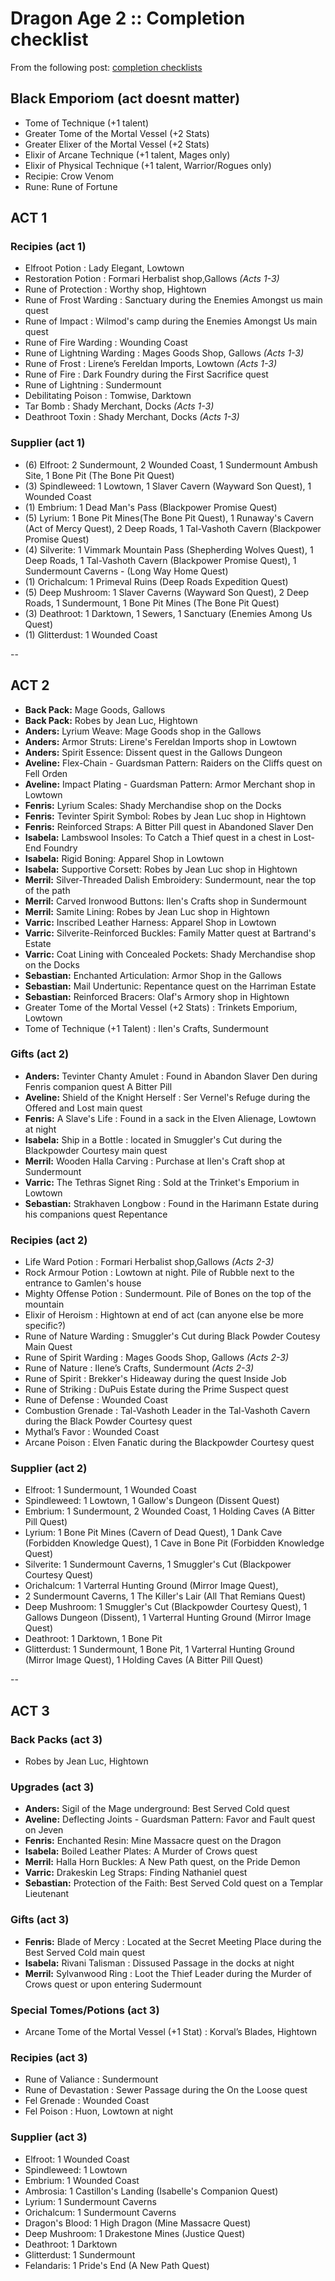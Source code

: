 # Dragon Age 2 :: Completion checklist

From the following post: [completion checklists](https://gamefaqs.gamespot.com/boards/988967-dragon-age-ii/58427554)

## Black Emporiom (act doesnt matter)

- Tome of Technique (+1 talent)
- Greater Tome of the Mortal Vessel (+2 Stats)
- Greater Elixer of the Mortal Vessel (+2 Stats)
- Elixir of Arcane Technique (+1 talent, Mages only)
- Elixir of Physical Technique (+1 talent, Warrior/Rogues only)
- Recipie: Crow Venom
- Rune: Rune of Fortune

## ACT 1

### Recipies (act 1)

- Elfroot Potion : Lady Elegant, Lowtown
- Restoration Potion : Formari Herbalist shop,Gallows _(Acts 1-3)_
- Rune of Protection : Worthy shop, Hightown
- Rune of Frost Warding : Sanctuary during the Enemies Amongst us main quest
- Rune of Impact : Wilmod's camp during the Enemies Amongst Us main quest
- Rune of Fire Warding : Wounding Coast
- Rune of Lightning Warding : Mages Goods Shop, Gallows _(Acts 1-3)_
- Rune of Frost : Lirene’s Fereldan Imports, Lowtown _(Acts 1-3)_
- Rune of Fire : Dark Foundry during the First Sacrifice quest
- Rune of Lightning : Sundermount
- Debilitating Poison : Tomwise, Darktown
- Tar Bomb : Shady Merchant, Docks _(Acts 1-3)_
- Deathroot Toxin : Shady Merchant, Docks _(Acts 1-3)_

### Supplier (act 1)

- (6) Elfroot: 2 Sundermount, 2 Wounded Coast, 1 Sundermount Ambush Site, 1 Bone Pit (The Bone Pit Quest)
- (3) Spindleweed: 1 Lowtown, 1 Slaver Cavern (Wayward Son Quest), 1 Wounded Coast
- (1) Embrium: 1 Dead Man's Pass (Blackpower Promise Quest)
- (5) Lyrium: 1 Bone Pit Mines(The Bone Pit Quest), 1 Runaway's Cavern (Act of Mercy Quest), 2 Deep Roads, 1 Tal-Vashoth Cavern (Blackpower Promise Quest)
- (4) Silverite: 1 Vimmark Mountain Pass (Shepherding Wolves Quest), 1 Deep Roads, 1 Tal-Vashoth Cavern (Blackpower Promise Quest), 1 Sundermount Caverns - (Long Way Home Quest)
- (1) Orichalcum: 1 Primeval Ruins (Deep Roads Expedition Quest)
- (5) Deep Mushroom: 1 Slaver Caverns (Wayward Son Quest), 2 Deep Roads, 1 Sundermount, 1 Bone Pit Mines (The Bone Pit Quest)
- (3) Deathroot: 1 Darktown, 1 Sewers, 1 Sanctuary (Enemies Among Us Quest)
- (1) Glitterdust: 1 Wounded Coast

--

## ACT 2

- **Back Pack:** Mage Goods, Gallows
- **Back Pack:** Robes by Jean Luc, Hightown
- **Anders:** Lyrium Weave: Mage Goods shop in the Gallows
- **Anders:** Armor Struts: Lirene's Fereldan Imports shop in Lowtown
- **Anders:** Spirit Essence: Dissent quest in the Gallows Dungeon
- **Aveline:** Flex-Chain - Guardsman Pattern: Raiders on the Cliffs quest on Fell Orden
- **Aveline:** Impact Plating - Guardsman Pattern: Armor Merchant shop in Lowtown
- **Fenris:** Lyrium Scales: Shady Merchandise shop on the Docks
- **Fenris:** Tevinter Spirit Symbol: Robes by Jean Luc shop in Hightown
- **Fenris:** Reinforced Straps: A Bitter Pill quest in Abandoned Slaver Den
- **Isabela:** Lambswool Insoles: To Catch a Thief quest in a chest in Lost-End Foundry
- **Isabela:** Rigid Boning: Apparel Shop in Lowtown
- **Isabela:** Supportive Corsett: Robes by Jean Luc shop in Hightown
- **Merril:** Silver-Threaded Dalish Embroidery: Sundermount, near the top of the path
- **Merril:** Carved Ironwood Buttons: Ilen's Crafts shop in Sundermount
- **Merril:** Samite Lining: Robes by Jean Luc shop in Hightown
- **Varric:** Inscribed Leather Harness: Apparel Shop in Lowtown
- **Varric:** Silverite-Reinforced Buckles: Family Matter quest at Bartrand's Estate
- **Varric:** Coat Lining with Concealed Pockets: Shady Merchandise shop on the Docks
- **Sebastian:** Enchanted Articulation: Armor Shop in the Gallows
- **Sebastian:** Mail Undertunic: Repentance quest on the Harriman Estate
- **Sebastian:** Reinforced Bracers: Olaf's Armory shop in Hightown
- Greater Tome of the Mortal Vessel (+2 Stats) : Trinkets Emporium, Lowtown
- Tome of Technique (+1 Talent) : Ilen's Crafts, Sundermount

### Gifts (act 2)

- **Anders:** Tevinter Chanty Amulet : Found in Abandon Slaver Den during Fenris companion quest A Bitter Pill
- **Aveline:** Shield of the Knight Herself : Ser Vernel's Refuge during the Offered and Lost main quest
- **Fenris:** A Slave's Life : Found in a sack in the Elven Alienage, Lowtown at night
- **Isabela:** Ship in a Bottle : located in Smuggler's Cut during the Blackpowder Courtesy main quest 
- **Merril:** Wooden Halla Carving : Purchase at Ilen's Craft shop at Sundermount
- **Varric:** The Tethras Signet Ring : Sold at the Trinket's Emporium in Lowtown
- **Sebastian:** Strakhaven Longbow : Found in the Harimann Estate during his companions quest Repentance

### Recipies (act 2)

- Life Ward Potion : Formari Herbalist shop,Gallows _(Acts 2-3)_
- Rock Armour Potion : Lowtown at night. Pile of Rubble next to the entrance to Gamlen's house
- Mighty Offense Potion : Sundermount. Pile of Bones on the top of the mountain
- Elixir of Heroism : Hightown at end of act (can anyone else be more specific?)
- Rune of Nature Warding : Smuggler's Cut during Black Powder Coutesy Main Quest
- Rune of Spirit Warding : Mages Goods Shop, Gallows _(Acts 2-3)_
- Rune of Nature : Ilene’s Crafts, Sundermount _(Acts 2-3)_
- Rune of Spirit : Brekker's Hideaway during the quest Inside Job
- Rune of Striking : DuPuis Estate during the Prime Suspect quest
- Rune of Defense : Wounded Coast
- Combustion Grenade : Tal-Vashoth Leader in the Tal-Vashoth Cavern during the Black Powder Courtesy quest
- Mythal’s Favor : Wounded Coast
- Arcane Poison : Elven Fanatic during the Blackpowder Courtesy quest

### Supplier (act 2)

- Elfroot: 1 Sundermount, 1 Wounded Coast
- Spindleweed: 1 Lowtown, 1 Gallow's Dungeon (Dissent Quest)
- Embrium: 1 Sundermount, 2 Wounded Coast, 1 Holding Caves (A Bitter Pill Quest)
- Lyrium: 1 Bone Pit Mines (Cavern of Dead Quest), 1 Dank Cave (Forbidden Knowledge Quest), 1 Cave in Bone Pit (Forbidden Knowledge Quest)
- Silverite: 1 Sundermount Caverns, 1 Smuggler's Cut (Blackpower Courtesy Quest)
- Orichalcum: 1 Varterral Hunting Ground (Mirror Image Quest),
- 2 Sundermount Caverns, 1 The Killer's Lair (All That Remians Quest)
- Deep Mushroom: 1 Smuggler's Cut (Blackpowder Courtesy Quest), 1 Gallows Dungeon (Dissent), 1 Varterral Hunting Ground (Mirror Image Quest)
- Deathroot: 1 Darktown, 1 Bone Pit
- Glitterdust: 1 Sundermount, 1 Bone Pit, 1 Varterral Hunting Ground (Mirror Image Quest), 1 Holding Caves (A Bitter Pill Quest)

--

## ACT 3

### Back Packs (act 3)

- Robes by Jean Luc, Hightown

### Upgrades (act 3)

- **Anders:** Sigil of the Mage underground: Best Served Cold quest
- **Aveline:** Deflecting Joints - Guardsman Pattern: Favor and Fault quest on Jeven
- **Fenris:** Enchanted Resin: Mine Massacre quest on the Dragon
- **Isabela:** Boiled Leather Plates: A Murder of Crows quest
- **Merril:** Halla Horn Buckles: A New Path quest, on the Pride Demon
- **Varric:** Drakeskin Leg Straps: Finding Nathaniel quest
- **Sebastian:** Protection of the Faith: Best Served Cold quest on a Templar Lieutenant

### Gifts (act 3)

- **Fenris:** Blade of Mercy : Located at the Secret Meeting Place during the Best Served Cold main quest
- **Isabela:** Rivani Talisman : Dissused Passage in the docks at night
- **Merril:** Sylvanwood Ring : Loot the Thief Leader during the Murder of Crows quest or upon entering Sudermount

### Special Tomes/Potions (act 3)

- Arcane Tome of the Mortal Vessel (+1 Stat) : Korval’s Blades, Hightown

### Recipies (act 3)

- Rune of Valiance : Sundermount
- Rune of Devastation : Sewer Passage during the On the Loose quest
- Fel Grenade : Wounded Coast
- Fel Poison : Huon, Lowtown at night

### Supplier (act 3)

- Elfroot: 1 Wounded Coast
- Spindleweed: 1 Lowtown
- Embrium: 1 Wounded Coast
- Ambrosia: 1 Castillon's Landing (Isabelle's Companion Quest)
- Lyrium: 1 Sundermount Caverns
- Orichalcum: 1 Sundermount Caverns
- Dragon's Blood: 1 High Dragon (Mine Massacre Quest)
- Deep Mushroom: 1 Drakestone Mines (Justice Quest)
- Deathroot: 1 Darktown
- Glitterdust: 1 Sundermount
- Felandaris: 1 Pride's End (A New Path Quest) 
